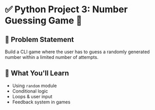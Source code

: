 # ✅ Python Project 3: Number Guessing Game 🎯  

## 📌 Problem Statement  
Build a CLI game where the user has to guess a randomly generated number within a limited number of attempts.  

## 🧠 What You'll Learn  
- Using `random` module  
- Conditional logic  
- Loops & user input  
- Feedback system in games  
